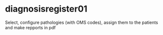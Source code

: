 # diagnosisregister01
Select, configure pathologies (with OMS codes), assign them to the patients and make repports in pdf
